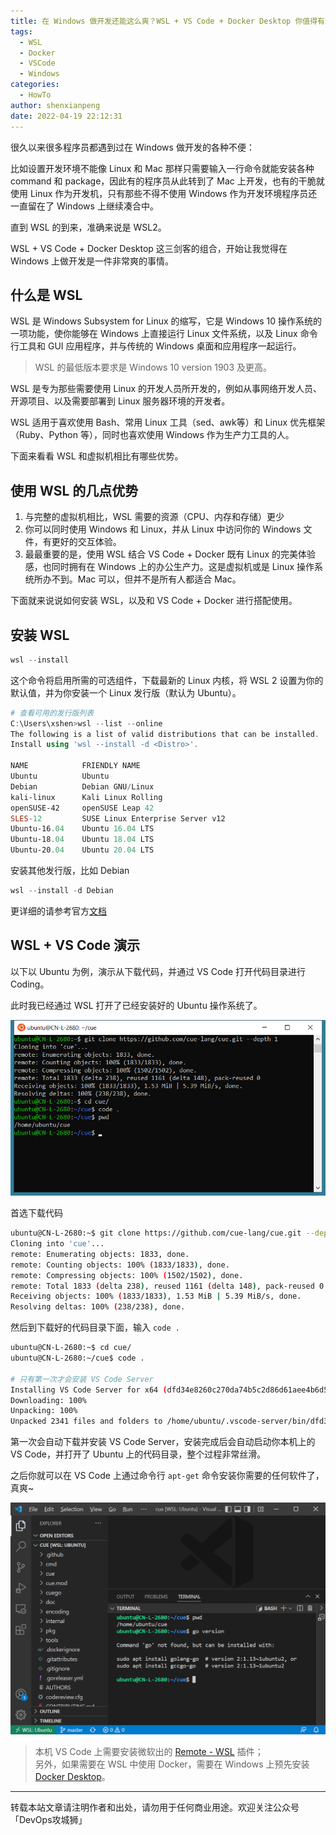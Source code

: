 ```yaml
---
title: 在 Windows 做开发还能这么爽？WSL + VS Code + Docker Desktop 你值得有用
tags:
  - WSL
  - Docker
  - VSCode
  - Windows
categories:
  - HowTo
author: shenxianpeng
date: 2022-04-19 22:12:31
---
```


很久以来很多程序员都遇到过在 Windows 做开发的各种不便：

比如设置开发环境不能像 Linux 和 Mac 那样只需要输入一行命令就能安装各种 command 和 package，因此有的程序员从此转到了 Mac 上开发，也有的干脆就使用 Linux 作为开发机，只有那些不得不使用 Windows 作为开发环境程序员还一直留在了 Windows 上继续凑合中。

直到 WSL 的到来，准确来说是 WSL2。

WSL + VS Code + Docker Desktop 这三剑客的组合，开始让我觉得在 Windows 上做开发是一件非常爽的事情。

## 什么是 WSL

WSL 是 Windows Subsystem for Linux 的缩写，它是 Windows 10 操作系统的一项功能，使你能够在 Windows 上直接运行 Linux 文件系统，以及 Linux 命令行工具和 GUI 应用程序，并与传统的 Windows 桌面和应用程序一起运行。

> WSL 的最低版本要求是 Windows 10 version 1903 及更高。

WSL 是专为那些需要使用 Linux 的开发人员所开发的，例如从事网络开发人员、开源项目、以及需要部署到 Linux 服务器环境的开发者。

WSL 适用于喜欢使用 Bash、常用 Linux 工具（sed、awk等）和 Linux 优先框架（Ruby、Python 等），同时也喜欢使用 Windows 作为生产力工具的人。

下面来看看 WSL 和虚拟机相比有哪些优势。

## 使用 WSL 的几点优势

1. 与完整的虚拟机相比，WSL 需要的资源（CPU、内存和存储）更少
2. 你可以同时使用 Windows 和 Linux，并从 Linux 中访问你的 Windows 文件，有更好的交互体验。
3. 最最重要的是，使用 WSL 结合 VS Code + Docker 既有 Linux 的完美体验感，也同时拥有在 Windows 上的办公生产力。这是虚拟机或是 Linux 操作系统所办不到。Mac 可以，但并不是所有人都适合 Mac。

下面就来说说如何安装 WSL，以及和 VS Code + Docker 进行搭配使用。

## 安装 WSL

```powershell
wsl --install
```

这个命令将启用所需的可选组件，下载最新的 Linux 内核，将 WSL 2 设置为你的默认值，并为你安装一个 Linux 发行版（默认为 Ubuntu）。

```powershell
# 查看可用的发行版列表
C:\Users\xshen>wsl --list --online
The following is a list of valid distributions that can be installed.
Install using 'wsl --install -d <Distro>'.

NAME            FRIENDLY NAME
Ubuntu          Ubuntu
Debian          Debian GNU/Linux
kali-linux      Kali Linux Rolling
openSUSE-42     openSUSE Leap 42
SLES-12         SUSE Linux Enterprise Server v12
Ubuntu-16.04    Ubuntu 16.04 LTS
Ubuntu-18.04    Ubuntu 18.04 LTS
Ubuntu-20.04    Ubuntu 20.04 LTS
```

安装其他发行版，比如 Debian

```powershell
wsl --install -d Debian
```

更详细的请参考官方[文档](https://docs.microsoft.com/en-us/windows/wsl/install)

## WSL + VS Code 演示

以下以 Ubuntu 为例，演示从下载代码，并通过 VS Code 打开代码目录进行 Coding。

此时我已经通过 WSL 打开了已经安装好的 Ubuntu 操作系统了。

![ubuntu](wsl/ubuntu.png)

首选下载代码

```bash
ubuntu@CN-L-2680:~$ git clone https://github.com/cue-lang/cue.git --depth 1
Cloning into 'cue'...
remote: Enumerating objects: 1833, done.
remote: Counting objects: 100% (1833/1833), done.
remote: Compressing objects: 100% (1502/1502), done.
remote: Total 1833 (delta 238), reused 1161 (delta 148), pack-reused 0
Receiving objects: 100% (1833/1833), 1.53 MiB | 5.39 MiB/s, done.
Resolving deltas: 100% (238/238), done.
```

然后到下载好的代码目录下面，输入 `code .`

```bash
ubuntu@CN-L-2680:~$ cd cue/
ubuntu@CN-L-2680:~/cue$ code .

# 只有第一次才会安装 VS Code Server
Installing VS Code Server for x64 (dfd34e8260c270da74b5c2d86d61aee4b6d56977)
Downloading: 100%
Unpacking: 100%
Unpacked 2341 files and folders to /home/ubuntu/.vscode-server/bin/dfd34e8260c270da74b5c2d86d61aee4b6d56977.
```

第一次会自动下载并安装 VS Code Server，安装完成后会自动启动你本机上的 VS Code，并打开了 Ubuntu 上的代码目录，整个过程非常丝滑。

之后你就可以在 VS Code 上通过命令行 `apt-get` 命令安装你需要的任何软件了，真爽~

![vscode](wsl/vscode.png)

> 本机 VS Code 上需要安装微软出的 [Remote - WSL](https://marketplace.visualstudio.com/items?itemName=ms-vscode-remote.remote-wsl) 插件；\
> 另外，如果需要在 WSL 中使用 Docker，需要在 Windows 上预先安装 [Docker Desktop](https://www.docker.com/products/docker-desktop/)。

---

转载本站文章请注明作者和出处，请勿用于任何商业用途。欢迎关注公众号「DevOps攻城狮」
